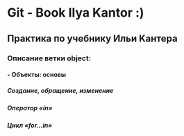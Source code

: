 # Git - Book Ilya Kantor :)
## Практика по учебнику Ильи Kантера

### Описание ветки object:
#### - Объекты: основы
##### Создание, обращение, изменение
##### Оператор «in»
##### Цикл «for…in»

